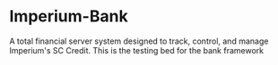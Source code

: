 # Imperium-Bank
A total financial server system designed to track, control, and manage Imperium's SC Credit.
This is the testing bed for the bank framework
